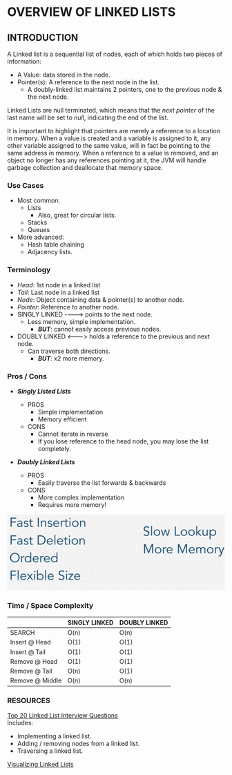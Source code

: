 # OVERVIEW OF LINKED LISTS
## INTRODUCTION
A Linked list is a sequential list of nodes, each of which holds two pieces of information:  
- A Value: data stored in the node.
- Pointer(s): A reference to the next node in the list.
  - A doubly-linked list maintains 2 pointers, one to the previous node & the next node.

Linked Lists are null terminated, which means that the _next pointer_ of the last name will be set to _null_, 
indicating the end of the list.  

It is important to highlight that pointers are merely a reference to a location in memory. When a value is created
and a variable is assigned to it, any other variable assigned to the same value, will in fact be pointing to the same
address in memory. When a reference to a value is removed, and an object no longer has any references pointing at it, 
the JVM will handle garbage collection and deallocate that memory space.

### Use Cases
- Most common:
  - Lists
    - Also, great for circular lists.
  - Stacks
  - Queues
- More advanced: 
  - Hash table chaining
  - Adjacency lists.

### Terminology
* _Head_: 1st node in a linked list
* _Tail_: Last node in a linked list
* _Node_: Object containing data & pointer(s) to another node.
* _Pointer_: Reference to another node.
* SINGLY LINKED ----> points to the next node. 
  * Less memory, simple implementation.
    * ***BUT***: cannot easily access previous nodes.
* DOUBLY LINKED <---> holds a reference to the previous and next node. 
  * Can traverse both directions.
    * ***BUT***: x2 more memory.

### Pros / Cons
* ***Singly Listed Lists***
  * PROS
    * Simple implementation
    * Memory efficient
  * CONS
    * Cannot iterate in reverse
    * If you lose reference to the head node, you may lose the list completely.

* ***Doubly Linked Lists***
  * PROS
    * Easily traverse the list forwards & backwards
  * CONS
    * More complex implementation
    * Requires more memory!


![img_2.png](img/img_2.png)


### Time / Space Complexity
|               | SINGLY LINKED | DOUBLY LINKED |
|---------------|---------------|---------------|
|SEARCH         |      O(n)     |     O(n)      |
| Insert @ Head |       O(1)    |      O(1)     |
| Insert @ Tail |      O(1)    |      O(1)      |
| Remove @ Head |       O(1)    |      O(1)      |
| Remove @ Tail |       O(n)    |     O(1)      |
| Remove @ Middle|      O(n)    |      O(n)      |

### RESOURCES
[Top 20 Linked List Interview Questions](https://www.geeksforgeeks.org/top-20-linked-list-interview-question/)  
Includes:
- Implementing a linked list.
- Adding / removing nodes from a linked list.
- Traversing a linked list.

[Visualizing Linked Lists](https://visualgo.net/bn/list?slide=1)